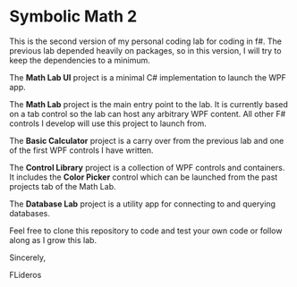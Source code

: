 # Symbolic Math 2

This is the second version of my personal coding lab for coding in f#. The previous lab depended heavily on packages, so in this version, I will try to keep the dependencies to a minimum. 

The **Math Lab UI** project is a minimal C# implementation to launch the WPF app. 

The **Math Lab** project is the main entry point to the lab. It is currently based on a tab control so the lab can host any arbitrary WPF content. All other F# controls I develop will use this project to launch from.

The **Basic Calculator** project is a carry over from the previous lab and one of the first WPF controls I have written.

The **Control Library** project is a collection of WPF controls and containers. It includes the **Color Picker** control which can be launched from the past projects tab of the Math Lab.

The **Database Lab** project is a utility app for connecting to and querying databases.

Feel free to clone this repository to code and test your own code or follow along as I grow this lab. 

Sincerely,

FLideros
